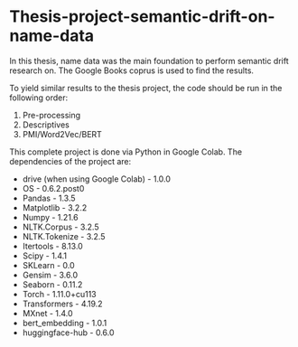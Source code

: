 # Thesis-project-semantic-drift-on-name-data
In this thesis, name data was the main foundation to perform semantic drift research on. The Google Books coprus is used to find the results.

To yield similar results to the thesis project, the code should be run in the following order:
1) Pre-processing
2) Descriptives
3) PMI/Word2Vec/BERT


This complete project is done via Python in Google Colab. The dependencies of the project are:
- drive (when using Google Colab)   -   1.0.0
- OS    -   0.6.2.post0
- Pandas    -   1.3.5
- Matplotlib    -   3.2.2
- Numpy   -   1.21.6
- NLTK.Corpus   -   3.2.5
- NLTK.Tokenize   -   3.2.5
- Itertools   -   8.13.0
- Scipy   -   1.4.1
- SKLearn   -   0.0
- Gensim  -   3.6.0
- Seaborn   -   0.11.2
- Torch   -   1.11.0+cu113
- Transformers    -   4.19.2
- MXnet   -   1.4.0
- bert_embedding  -  1.0.1
- huggingface-hub   -   0.6.0
